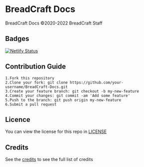 # BreadCraft Docs

BreadCraft Docs ©2020-2022 BreadCraft Staff

## Badges

[![Netlify Status](https://api.netlify.com/api/v1/badges/959754c3-b05c-4c1b-aa03-157fcc4aac23/deploy-status)](https://app.netlify.com/sites/breadcraft-docs/deploys)

## Contribution Guide

```
1.Fork this repository
2.Clone your fork: git clone https://github.com/your-username/BreadCraft-Docs.git
3.Create your feature branch: git checkout -b my-new-feature
4.Commit your changes: git commit -am 'Add some feature'
5.Push to the branch: git push origin my-new-feature
6.Submit a pull request
```

## Licence

You can view the license for this repo in [LICENSE](LICENSE)

## Credits
See the [credits](https://docs.breadcraft.org/credits) to see the full list of credits
